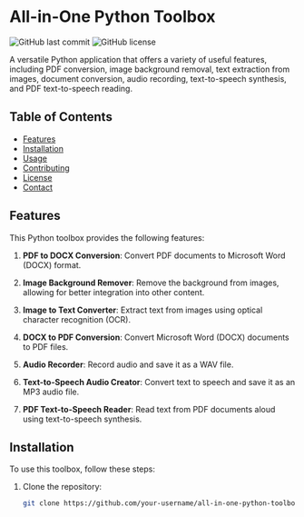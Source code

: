 # All-in-One Python Toolbox

![GitHub last commit](https://img.shields.io/github/last-commit/your-username/all-in-one-python-toolbox)
![GitHub license](https://img.shields.io/github/license/your-username/all-in-one-python-toolbox)

A versatile Python application that offers a variety of useful features, including PDF conversion, image background removal, text extraction from images, document conversion, audio recording, text-to-speech synthesis, and PDF text-to-speech reading.

## Table of Contents

- [Features](#features)
- [Installation](#installation)
- [Usage](#usage)
- [Contributing](#contributing)
- [License](#license)
- [Contact](#contact)

## Features

This Python toolbox provides the following features:

1. **PDF to DOCX Conversion**: Convert PDF documents to Microsoft Word (DOCX) format.

2. **Image Background Remover**: Remove the background from images, allowing for better integration into other content.

3. **Image to Text Converter**: Extract text from images using optical character recognition (OCR).

4. **DOCX to PDF Conversion**: Convert Microsoft Word (DOCX) documents to PDF files.

5. **Audio Recorder**: Record audio and save it as a WAV file.

6. **Text-to-Speech Audio Creator**: Convert text to speech and save it as an MP3 audio file.

7. **PDF Text-to-Speech Reader**: Read text from PDF documents aloud using text-to-speech synthesis.

## Installation

To use this toolbox, follow these steps:

1. Clone the repository:

   ```bash
   git clone https://github.com/your-username/all-in-one-python-toolbox.git
